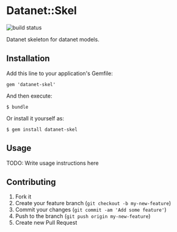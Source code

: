# Datanet::Skel 

![build status](http://dev.cyfronet.pl/gitlab-ci/projects/1/status?ref=master)

Datanet skeleton for datanet models.

## Installation

Add this line to your application's Gemfile:

    gem 'datanet-skel'

And then execute:

    $ bundle

Or install it yourself as:

    $ gem install datanet-skel

## Usage

TODO: Write usage instructions here

## Contributing

1. Fork it
2. Create your feature branch (`git checkout -b my-new-feature`)
3. Commit your changes (`git commit -am 'Add some feature'`)
4. Push to the branch (`git push origin my-new-feature`)
5. Create new Pull Request
